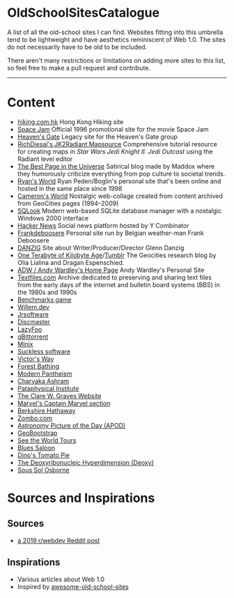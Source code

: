 # OldSchoolSitesCatalogue
A list of all the old-school sites I can find. Websites fitting into this umbrella tend to be lightweight and have aesthetics reminiscent of Web 1.0. The sites do not necessarily have to be old to be included.

There aren't many restrictions or limitations on adding more sites to this list, so feel free to make a pull request and contribute.

---

# Content
- [hiking.com.hk](http://www.hiking.com.hk/) Hong Kong Hiking site
- [Space Jam](https://www.spacejam.com/1996/) Official 1996 promotional site for the movie Space Jam
- [Heaven's Gate](https://www.heavensgate.com/) Legacy site for the Heaven's Gate group
- [RichDiesal's JK2Radiant Mapsource](https://jkhub.org/mapping/richdiesal/richdiesal.htm) Comprehensive tutorial resource for creating maps in _Star Wars Jedi Knight II: Jedi Outcast_ using the Radiant level editor
- [The Best Page in the Universe](http://maddox.xmission.com/) Satirical blog made by Maddox where they humorously criticize everything from pop culture to societal trends.
- [Ryan's World](http://boglin.iwarp.com/) Ryan Peden/Boglin's personal site that's been online and hosted in the same place since 1998
- [Cameron's World](https://www.cameronsworld.net/) Nostalgic web-collage created from content archived from GeoCities pages (1994–2009)
- [SQLook](https://sqlook.com/) Modern web-based SQLite database manager with a nostalgic Windows 2000 interface
- [Hacker News](https://news.ycombinator.com/) Social news platform hosted by Y Combinator
- [Frankdeboosere](https://www.frankdeboosere.be/) Personal site run by Belgian weather-man Frank Deboosere
- [DANZIG](http://www.danzig-verotik.com/) Site about Writer/Producer/Director Glenn Danzig
- [One Terabyte of Kilobyte Age](https://blog.geocities.institute/)/[Tumblr](https://oneterabyteofkilobyteage.tumblr.com/) The Geocities research blog by Olia Lialina and Dragan Espenschied.
- [ADW / Andy Wardley's Home Page](https://wardley.org/) Andy Wardley's Personal Site
- [Textfiles.com](http://textfiles.com/thoughts/) Archive dedicated to preserving and sharing text files from the early days of the internet and bulletin board systems (BBS) in the 1980s and 1990s
- [Benchmarks game](https://benchmarksgame-team.pages.debian.net/benchmarksgame)
- [Willem.dev](https://www.willem.dev/)
- [Jrsoftware](https://jrsoftware.org/isdl.php)
- [Discmaster](http://discmaster.textfiles.com/)
- [LazyFoo](https://lazyfoo.net)
- [qBittorrent](https://www.qbittorrent.org/)
- [Minix](http://www.minix3.org/)
- [Suckless software](https://suckless.org/)
- [Victor's Way](https://www.victorsway.eu/)
- [Forest Bathing](http://www.vwsp.eu/)
- [Modern Pantheism](http://www.pantheism.ie/)
- [Charvaka Ashram](http://www.charvaka.ie/)
- [Pataphysical Institute](http://www.pataphysicalinstitute.eu/)
- [The Clare W. Graves Website](https://www.clarewgraves.com/)
- [Marvel's Captain Marvel section](https://www.marvel.com/captainmarvel)
- [Berkshire Hathaway](https://www.berkshirehathaway.com/)
- [Zombo.com](https://zombo.com/)
- [Astronomy Picture of the Day (APOD)](https://apod.nasa.gov/)
- [GeoBootstrap](https://code.divshot.com/geo-bootstrap/)
- [See the World Tours](https://www.seetheworldtours.com/)
- [Blues Saloon](https://www.bluessaloon.org/)
- [Dino's Tomato Pie](https://www.dinostomatopie.com)
- [The Deoxyribonucleic Hyperdimension (Deoxy)](https://deoxy.org/)
- [Sous Sol Osborne](http://www.soussolosborne.com/)

# Sources and Inspirations
## Sources
- [a 2019 r/webdev Reddit post](https://www.reddit.com/r/webdev/comments/caezeo/web_10_era_websites_which_are_still_maintained/)
## Inspirations
- Various articles about Web 1.0
- Inspired by [awesome-old-school-sites](https://github.com/mega8bit/awesome-old-school-sites)
